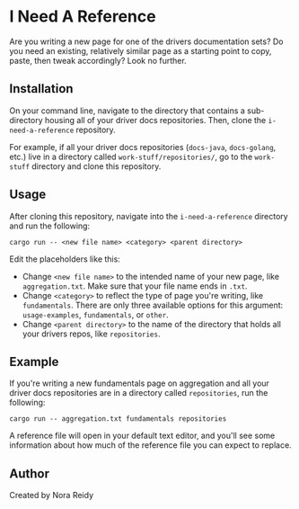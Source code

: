 # I Need A Reference

Are you writing a new page for one of the drivers documentation sets? Do you need an existing,
relatively similar page as a starting point to copy, paste, then tweak accordingly? Look no further.

## Installation

On your command line, navigate to the directory that contains a sub-directory housing all
of your driver docs repositories. Then, clone the `i-need-a-reference` repository.

For example, if all your driver docs repositories (`docs-java`, `docs-golang`, etc.) live in a
directory called `work-stuff/repositories/`, go to the `work-stuff` directory and clone
this repository.

## Usage

After cloning this repository, navigate into the `i-need-a-reference` directory and run the following:

`cargo run -- <new file name> <category> <parent directory>`

Edit the placeholders like this:

- Change `<new file name>` to the intended name of your new page, like `aggregation.txt`. Make sure
that your file name ends in `.txt`.
- Change `<category>` to reflect the type of page you're writing, like `fundamentals`. There are only
three available options for this argument: `usage-examples`, `fundamentals`, or `other`.
- Change `<parent directory>` to the name of the directory that holds all your drivers repos, 
like `repositories`.

## Example

If you're writing a new fundamentals page on aggregation and all your driver docs repositories are in
a directory called `repositories`, run the following:

`cargo run -- aggregation.txt fundamentals repositories`

A reference file will open in your default text editor, and you'll see some information about how
much of the reference file you can expect to replace.

## Author

Created by Nora Reidy